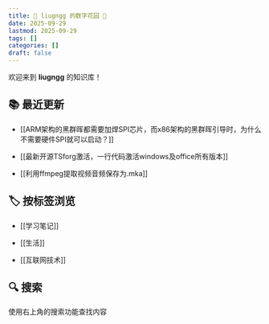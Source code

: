 ```yaml
---
title: 🌱 liugngg 的数字花园 🌱
date: 2025-09-29
lastmod: 2025-09-29
tags: []
categories: []
draft: false
---
```


欢迎来到 **liugngg** 的知识库！

## 📚 最近更新

- [[ARM架构的黑群晖都需要加焊SPI芯片，而x86架构的黑群晖引导时，为什么不需要硬件SPI就可以启动？]]

- [[最新开源TSforg激活，一行代码激活windows及office所有版本]]

- [[利用ffmpeg提取视频音频保存为.mka]]

## 🏷️ 按标签浏览

- [[学习笔记]]

- [[生活]]

- [[互联网技术]]

## 🔍 搜索

使用右上角的搜索功能查找内容
